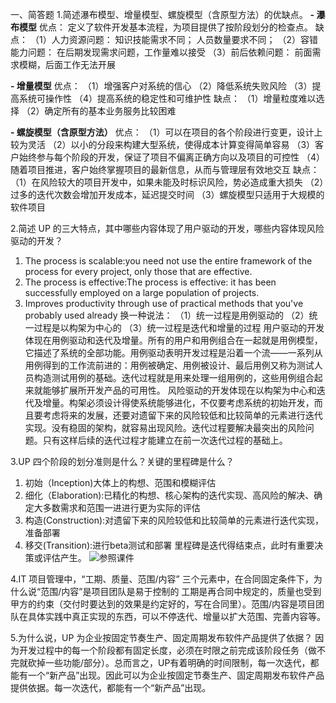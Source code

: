 ﻿一、简答题
1.简述瀑布模型、增量模型、螺旋模型（含原型方法）的优缺点。
 **- 瀑布模型**
 优点：
定义了软件开发基本流程，为项目提供了按阶段划分的检查点。
 缺点：
 （1）人力资源问题：
 知识技能需求不同；
 人员数量要求不同；
 （2）容错能力问题：
 在后期发现需求问题，工作量难以接受
 （3）前后依赖问题：
 前面需求模糊，后面工作无法开展
 
 **- 增量模型**
 优点：
 （1）增强客户对系统的信心
 （2）降低系统失败风险
 （3）提高系统可操作性
 （4）提高系统的稳定性和可维护性
 缺点： （1）增量粒度难以选择
 （2）确定所有的基本业务服务比较困难
 

 **- 螺旋模型（含原型方法）**
 优点：
 （1）可以在项目的各个阶段进行变更，设计上较为灵活
 （2）以小的分段来构建大型系统，使得成本计算变得简单容易
 （3）客户始终参与每个阶段的开发，保证了项目不偏离正确方向以及项目的可控性
（4）随着项目推进，客户始终掌握项目的最新信息，从而与管理层有效地交互
缺点：
（1）在风险较大的项目开发中，如果未能及时标识风险，势必造成重大损失
（2）过多的迭代次数会增加开发成本，延迟提交时间
（3）螺旋模型只适用于大规模的软件项目

2.简述 UP 的三大特点，其中哪些内容体现了用户驱动的开发，哪些内容体现风险驱动的开发？

 1. The process is scalable:you need not use the entire framework of the process for every project, only those that are effective. 
 2. The process is effective:The process is effective: it has been successfully employed on a large population of projects.
 3. Improves productivity through use of practical methods that you've probably used already
换一种说法：
（1）统一过程是用例驱动的
（2）统一过程是以构架为中心的
（3）统一过程是迭代和增量的过程
用户驱动的开发体现在用例驱动和迭代及增量。所有的用户和用例组合在一起就是用例模型，它描述了系统的全部功能。用例驱动表明开发过程是沿着一个流——一系列从用例得到的工作流前进的：用例被确定、用例被设计、最后用例又称为测试人员构造测试用例的基础。迭代过程就是用来处理一组用例的，这些用例组合起来就能够扩展所开发产品的可用性。
风险驱动的开发体现在以构架为中心和迭代及增量。构架必须设计得使系统能够进化，不仅要考虑系统的初始开发，而且要考虑将来的发展，还要对遗留下来的风险较低和比较简单的元素进行迭代实现。没有稳固的架构，就容易出现风险。迭代过程要解决最突出的风险问题。只有这样后续的迭代过程才能建立在前一次迭代过程的基础上。

3.UP 四个阶段的划分准则是什么？关键的里程碑是什么？

 1. 初始（Inception)大体上的构想、范围和模糊评估
 2. 细化（Elaboration):已精化的构想、核心架构的迭代实现、高风险的解决、确定大多数需求和范围一进进行更为实际的评估
 3. 构造(Construction):对遗留下来的风险较低和比较简单的元素进行迭代实现，准备部署
 4. 移交(Transition):进行beta测试和部署
 里程碑是迭代得结束点，此时有重要决策或评估产生。
![参照课件](//https://github.com/LynnZiQi/LynnZiQi.github.io/blob/master/img/HW2.png)


4.IT 项目管理中，“工期、质量、范围/内容” 三个元素中，在合同固定条件下，为什么说“范围/内容”是项目团队是易于控制的
工期是再合同中规定的，质量也受到甲方的约束（交付时要达到的效果是约定好的，写在合同里）。范围/内容是项目团队在具体实践中真正实现的东西，可以不停迭代、增量以扩大范围、完善内容等。


5.为什么说，UP 为企业按固定节奏生产、固定周期发布软件产品提供了依据？
因为开发过程中的每一个阶段都有固定长度，必须在时限之前完成该阶段任务（做不完就砍掉一些功能/部分）。总而言之，UP有着明确的时间限制，每一次迭代，都能有一个“新产品”出现。因此可以为企业按固定节奏生产、固定周期发布软件产品提供依据。每一次迭代，都能有一个“新产品”出现。

